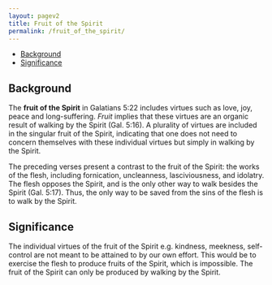 ```yaml
---
layout: pagev2
title: Fruit of the Spirit
permalink: /fruit_of_the_spirit/
---
```

- [Background](#background)
- [Significance](#significance)

## Background

The **fruit of the Spirit** in Galatians 5:22 includes virtues such as love, joy, peace and long-suffering. *Fruit* implies that these virtues are an organic result of walking by the Spirit (Gal. 5:16). A plurality of virtues are included in the singular fruit of the Spirit, indicating that one does not need to concern themselves with these individual virtues but simply in walking by the Spirit. 

The preceding verses present a contrast to the fruit of the Spirit: the works of the flesh, including fornication, uncleanness, lasciviousness, and idolatry. The flesh opposes the Spirit, and is the only other way to walk besides the Spirit (Gal. 5:17). Thus, the only way to be saved from the sins of the flesh is to walk by the Spirit.

## Significance

The individual virtues of the fruit of the Spirit e.g. kindness, meekness, self-control are not meant to be attained to by our own effort. This would be to exercise the flesh to produce fruits of the Spirit, which is impossible. The fruit of the Spirit can only be produced by walking by the Spirit.